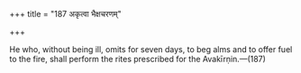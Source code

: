 +++
title = "187 अकृत्वा भैक्षचरणम्"

+++

He who, without being ill, omits for seven days, to beg alms and to offer fuel to the fire, shall perform the rites prescribed for the Avakīrṇin.—(187)